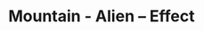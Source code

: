 ---
title: Mountain - Alien – Effect
builder: true
type: coming-soon

# Content section
sections:
  - headerSection
  - servicesSection
  - subscribeSection
  - contactSection
  - mapSection

# Background effect
alienEffect: 
  enable: true
  color: "#2E4765"
  color2: "#b5ff00"
  color3: "#2E4765"
  backgroundColor: "#000155"
  backgroundColor2: "#000021"

---